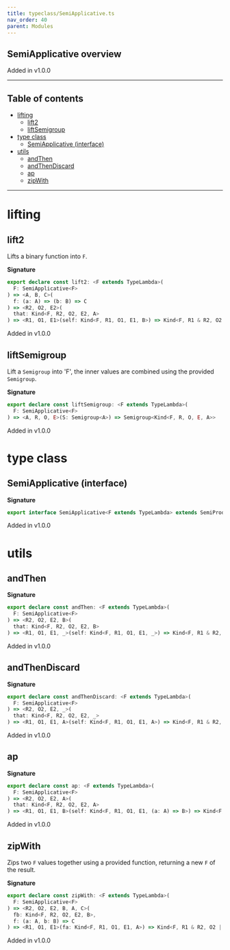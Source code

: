 ```yaml
---
title: typeclass/SemiApplicative.ts
nav_order: 40
parent: Modules
---
```


## SemiApplicative overview

Added in v1.0.0

---

<h2 class="text-delta">Table of contents</h2>

- [lifting](#lifting)
  - [lift2](#lift2)
  - [liftSemigroup](#liftsemigroup)
- [type class](#type-class)
  - [SemiApplicative (interface)](#semiapplicative-interface)
- [utils](#utils)
  - [andThen](#andthen)
  - [andThenDiscard](#andthendiscard)
  - [ap](#ap)
  - [zipWith](#zipwith)

---

# lifting

## lift2

Lifts a binary function into `F`.

**Signature**

```ts
export declare const lift2: <F extends TypeLambda>(
  F: SemiApplicative<F>
) => <A, B, C>(
  f: (a: A) => (b: B) => C
) => <R2, O2, E2>(
  that: Kind<F, R2, O2, E2, A>
) => <R1, O1, E1>(self: Kind<F, R1, O1, E1, B>) => Kind<F, R1 & R2, O2 | O1, E2 | E1, C>
```

Added in v1.0.0

## liftSemigroup

Lift a `Semigroup` into 'F', the inner values are combined using the provided `Semigroup`.

**Signature**

```ts
export declare const liftSemigroup: <F extends TypeLambda>(
  F: SemiApplicative<F>
) => <A, R, O, E>(S: Semigroup<A>) => Semigroup<Kind<F, R, O, E, A>>
```

Added in v1.0.0

# type class

## SemiApplicative (interface)

**Signature**

```ts
export interface SemiApplicative<F extends TypeLambda> extends SemiProduct<F>, Covariant<F> {}
```

Added in v1.0.0

# utils

## andThen

**Signature**

```ts
export declare const andThen: <F extends TypeLambda>(
  F: SemiApplicative<F>
) => <R2, O2, E2, B>(
  that: Kind<F, R2, O2, E2, B>
) => <R1, O1, E1, _>(self: Kind<F, R1, O1, E1, _>) => Kind<F, R1 & R2, O2 | O1, E2 | E1, B>
```

Added in v1.0.0

## andThenDiscard

**Signature**

```ts
export declare const andThenDiscard: <F extends TypeLambda>(
  F: SemiApplicative<F>
) => <R2, O2, E2, _>(
  that: Kind<F, R2, O2, E2, _>
) => <R1, O1, E1, A>(self: Kind<F, R1, O1, E1, A>) => Kind<F, R1 & R2, O2 | O1, E2 | E1, A>
```

Added in v1.0.0

## ap

**Signature**

```ts
export declare const ap: <F extends TypeLambda>(
  F: SemiApplicative<F>
) => <R2, O2, E2, A>(
  that: Kind<F, R2, O2, E2, A>
) => <R1, O1, E1, B>(self: Kind<F, R1, O1, E1, (a: A) => B>) => Kind<F, R1 & R2, O2 | O1, E2 | E1, B>
```

Added in v1.0.0

## zipWith

Zips two `F` values together using a provided function, returning a new `F` of the result.

**Signature**

```ts
export declare const zipWith: <F extends TypeLambda>(
  F: SemiApplicative<F>
) => <R2, O2, E2, B, A, C>(
  fb: Kind<F, R2, O2, E2, B>,
  f: (a: A, b: B) => C
) => <R1, O1, E1>(fa: Kind<F, R1, O1, E1, A>) => Kind<F, R1 & R2, O2 | O1, E2 | E1, C>
```

Added in v1.0.0
